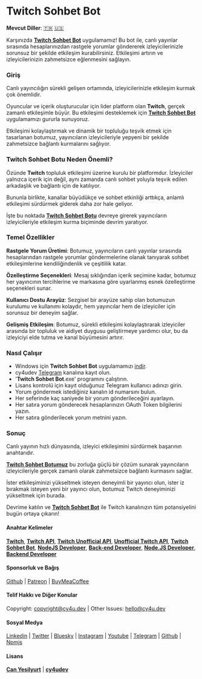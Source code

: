 # Twitch Sohbet Bot


**Mevcut Diller**: [🇹🇷](https://cy4u.dev/Twitch-Chat-Bot/tr "Turkish") [🇺🇸](https://cy4u.dev/Twitch-Chat-Bot/ "English")

Karşınızda [**Twitch Sohbet Bot**](https://cy4u.dev/Twitch-Chat-Bot/tr "Twitch Sohbet Bot") uygulamamız! Bu bot ile, canlı yayınlar sırasında hesaplarınızdan rastgele yorumlar göndererek izleyicilerinizle sorunsuz bir şekilde etkileşim kurabilirsiniz. Etkileşimi artırın ve izleyicilerinizin zahmetsizce eğlenmesini sağlayın.

### Giriş
Canlı yayıncılığın sürekli gelişen ortamında, izleyicilerinizle etkileşim kurmak çok önemlidir.

Oyuncular ve içerik oluşturucular için lider platform olan **Twitch**, gerçek zamanlı etkileşimle büyür. Bu etkileşimi desteklemek için [**Twitch Sohbet Bot**](https://cy4u.dev/Twitch-Chat-Bot/tr "Twitch Sohbet Bot") uygulamamızı gururla sunuyoruz.

Etkileşimi kolaylaştırmak ve dinamik bir topluluğu teşvik etmek için tasarlanan botumuz, yayıncıların izleyicileriyle yepyeni bir şekilde zahmetsizce bağlantı kurmalarını sağlıyor.

### Twitch Sohbet Botu Neden Önemli?
Özünde **Twitch** topluluk etkileşimi üzerine kurulu bir platformdur. İzleyiciler yalnızca içerik için değil, aynı zamanda canlı sohbet yoluyla teşvik edilen arkadaşlık ve bağlantı için de katılıyor.

Bununla birlikte, kanallar büyüdükçe ve sohbet etkinliği arttıkça, anlamlı etkileşimi sürdürmek giderek daha zor hale geliyor.

İşte bu noktada [**Twitch Sohbet Botu**](https://cy4u.dev/Twitch-Chat-Bot/tr "Twitch Sohbet Botu") devreye girerek yayıncıların izleyicileriyle etkileşim kurma biçiminde devrim yaratıyor.

### Temel Özellikler

**Rastgele Yorum Üretimi**: Botumuz, yayıncıların canlı yayınlar sırasında hesaplarından rastgele yorumlar göndermelerine olanak tanıyarak sohbet etkileşimlerine kendiliğindenlik ve çeşitlilik katar.

**Özelleştirme Seçenekleri**: Mesaj sıklığından içerik seçimine kadar, botumuz her yayıncının tercihlerine ve markasına göre uyarlanmış esnek özelleştirme seçenekleri sunar.

**Kullanıcı Dostu Arayüz**: Sezgisel bir arayüze sahip olan botumuzun kurulumu ve kullanımı kolaydır, hem yayıncılar hem de izleyiciler için sorunsuz bir deneyim sağlar.

**Gelişmiş Etkileşim**: Botumuz, sürekli etkileşimi kolaylaştırarak izleyiciler arasında bir topluluk ve aidiyet duygusu geliştirmeye yardımcı olur, bu da izleyiciyi elde tutma ve kanal büyümesini artırır.

### Nasıl Çalışır
- Windows için **Twitch Sohbet Bot** uygulamamızı [indir](https://github.com/cy4udev/Twitch-Chat-Bot/raw/Windows/Twitch%20Chat%20Bot%20Installer.exe?download= "indir").
- cy4udev [Telegram](http://t.me/cy4udev_signupbot "Telegram") kanalına kayıt olun.
- '**Twitch Sohbet Bot**.exe' programını çalıştırın.
- Lisans kontrolü için kayıt olduğunuz Telegram kullanıcı adınızı girin.
- Yorum göndermek istediğiniz kanalın id numarsını bulun.
- Her seferinde kaç saniyede bir yorum gönderileceğini ayarlayın.
- Her satıra yorum gönderecek hesaplarınızın OAuth Token bilgilerini yazın.
- Her satıra gönderilecek yorum metnini yazın.


### Sonuç
Canlı yayının hızlı dünyasında, izleyici etkileşimini sürdürmek başarının anahtarıdır.

[**Twitch Sohbet Botumuz**](https://cy4u.dev/Twitch-Chat-Bot/tr "Twitch Sohbet Botu") bu zorluğa güçlü bir çözüm sunarak yayıncıların izleyicileriyle gerçek zamanlı olarak zahmetsizce bağlantı kurmasını sağlar.

İster etkileşiminizi yükseltmek isteyen deneyimli bir yayıncı olun, ister iz bırakmak isteyen yeni bir yayıncı olun, botumuz Twitch deneyiminizi yükseltmek için burada.

Devrime katılın ve [**Twitch Sohbet Bot**](https://cy4u.dev/Twitch-Chat-Bot/tr "Twitch Sohbet Bot") ile Twitch kanalınızın tüm potansiyelini bugün ortaya çıkarın!

#### Anahtar Kelimeler

[**Twitch**](https://cy4u.dev/Twitch-Chat-Bot/ "Twitch"), [**Twitch API**](https://cy4u.dev/Twitch-Chat-Bot/ "Twitch API"), [**Twitch Unofficial API**](https://cy4u.dev/Twitch-Chat-Bot/ "Twitch Unofficial API"), [**Unofficial Twitch API**](https://cy4u.dev/Twitch-Chat-Bot/tr "Unofficial Twitch API"), [**Twitch Sohbet Bot**](https://cy4u.dev/Twitch-Chat-Bot "Twitch Sohbet Bot"), [**NodeJS Developer**](https://cy4u.dev "NodeJS Developer"), [**Back-end Developer**](https://cy4u.dev "Back-end Developer"), [**Node.JS Developer**](https://cy4u.dev "Node.JS Developer"), [**Backend Developer**](https://cy4u.dev "Backend Developer")

#### Sponsorluk ve Bağış

[Github](https://github.com/sponsors/cy4udev "cy4udev github") | [Patreon](https://patreon.com/cy4udev "cy4udev patreon") | [BuyMeaCoffee](https://www.buymeacoffee.com/cy4udev "cy4udev BuyMeaCoffee")

#### Telif Hakkı ve Diğer Konular

Copyright: [copyright@cy4u.dev](mailto:copyright@cy4u.dev "copyright@cy4u.dev") | Other Issues: [hello@cy4u.dev](mailto:hello@cy4u.dev "hello@cy4u.dev")

#### Sosyal Medya

[Linkedin](https://www.linkedin.com/company/cy4udev/ "cy4udev linkedin") | [Twitter](https://twitter.com/cy4udev "cy4udev twitter") | [Bluesky](https://bsky.app/profile/cy4u.dev "cy4udev bluesky") | [Instagram](https://instagram.com/cy4udev "cy4udev instagram") | [Youtube](https://www.youtube.com/@cy4udev "cy4udev youtube") | [Telegram](https://t.me/cy4udev "cy4udev telegram") | [Github](https://github.com/cy4udev "cy4udev github") | [Npmjs](https://www.npmjs.com/~cy4udev "cy4udev npmjs")

#### Lisans

[**Can Yesilyurt**](https://canyesilyurt.com "Can Yesilyurt") | [**cy4udev**](https://cy4u.dev "cy4udev")
